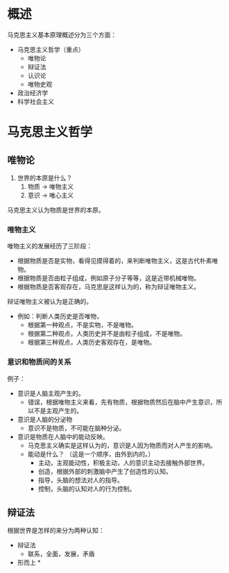 # 概述
马克思主义基本原理概述分为三个方面：
* 马克思主义哲学（重点）
  * 唯物论
  * 辩证法
  * 认识论
  * 唯物史观
* 政治经济学
* 科学社会主义

# 马克思主义哲学
## 唯物论
1. 世界的本原是什么？
   1. 物质 -> 唯物主义
   2. 意识 -> 唯心主义

马克思主义认为物质是世界的本原。

### 唯物主义
唯物主义的发展经历了三阶段：
* 根据物质是否是实物，看得见摸得着的，来判断唯物主义，这是古代朴素唯物。
* 根据物质是否由粒子组成，例如原子分子等等，这是近带机械唯物。
* 根据物质是否客观存在，马克思是这样认为的，称为辩证唯物主义。

辩证唯物主义被认为是正确的。
* 例如：判断人类历史是否唯物，
  * 根据第一种观点，不是实物，不是唯物。
  * 根据第二种观点，人类历史并不是由粒子组成，不是唯物。
  * 根据第三种观点，人类历史客观存在，是唯物。

### 意识和物质间的关系

例子：
* 意识是人脑主观产生的。
  * 错误，根据唯物主义来看，先有物质，根据物质然后在脑中产生意识，所以不是主观产生的。
* 意识是人脑的分泌物
  * 意识不是物质，不可能在脑种分泌。
* 意识是物质在人脑中的能动反映。
  * 马克思主义确实是这样认为的，意识是人因为物质而对人产生的影响。
  * 能动是什么？ （这是一个顺序，由外到内的。）
    * 主动，主观能动性，积极主动，人的意识主动去接触外部世界。
    * 创造，根据外部的刺激脑中产生了创造性的认知。
    * 指导，头脑的想法对人的指导。
    * 控制，头脑的认知对人的行为控制。

## 辩证法
根据世界是怎样的来分为两种认知：
* 辩证法
  * 联系，全面，发展，矛盾
* 形而上
  * 
